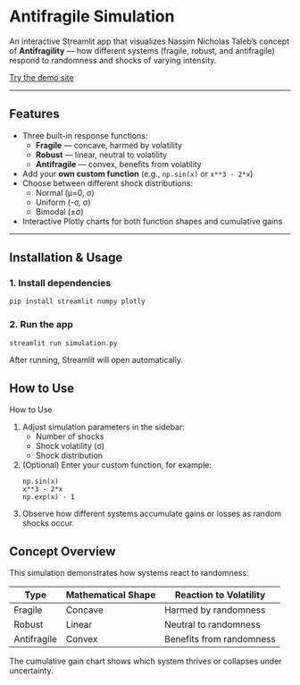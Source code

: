 # Antifragile Simulation

An interactive Streamlit app that visualizes Nassim Nicholas Taleb’s concept of **Antifragility** — how different systems (fragile, robust, and antifragile) respond to randomness and shocks of varying intensity.

[Try the demo site]()

---

## Features

- Three built-in response functions:
  - **Fragile** — concave, harmed by volatility
  - **Robust** — linear, neutral to volatility
  - **Antifragile** — convex, benefits from volatility
- Add your **own custom function** (e.g., `np.sin(x)` or `x**3 - 2*x`)
- Choose between different shock distributions:
  - Normal (μ=0, σ)
  - Uniform (-σ, σ)
  - Bimodal (±σ)
- Interactive Plotly charts for both function shapes and cumulative gains

---

## Installation & Usage

### 1. Install dependencies

```bash
pip install streamlit numpy plotly
```

### 2. Run the app

```bash
streamlit run simulation.py
```

After running, Streamlit will open automatically.

## How to Use

How to Use

1. Adjust simulation parameters in the sidebar:
   - Number of shocks
   - Shock volatility (σ)
   - Shock distribution
2. (Optional) Enter your custom function, for example:
   ```
   np.sin(x)
   x**3 - 2*x
   np.exp(x) - 1
   ```
3. Observe how different systems accumulate gains or losses as random shocks occur.

## Concept Overview

This simulation demonstrates how systems react to randomness:

| Type        | Mathematical Shape | Reaction to Volatility   |
| ----------- | ------------------ | ------------------------ |
| Fragile     | Concave            | Harmed by randomness     |
| Robust      | Linear             | Neutral to randomness    |
| Antifragile | Convex             | Benefits from randomness |

The cumulative gain chart shows which system thrives or collapses under uncertainty.
